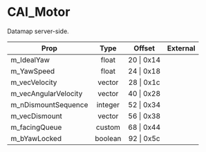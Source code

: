 # CAI_Motor

Datamap server-side.

|Prop|Type|Offset|External|
|---|:-:|:-:|--:|
|m_IdealYaw|float|20 \| 0x14||
|m_YawSpeed|float|24 \| 0x18||
|m_vecVelocity|vector|28 \| 0x1c||
|m_vecAngularVelocity|vector|40 \| 0x28||
|m_nDismountSequence|integer|52 \| 0x34||
|m_vecDismount|vector|56 \| 0x38||
|m_facingQueue|custom|68 \| 0x44||
|m_bYawLocked|boolean|92 \| 0x5c||
